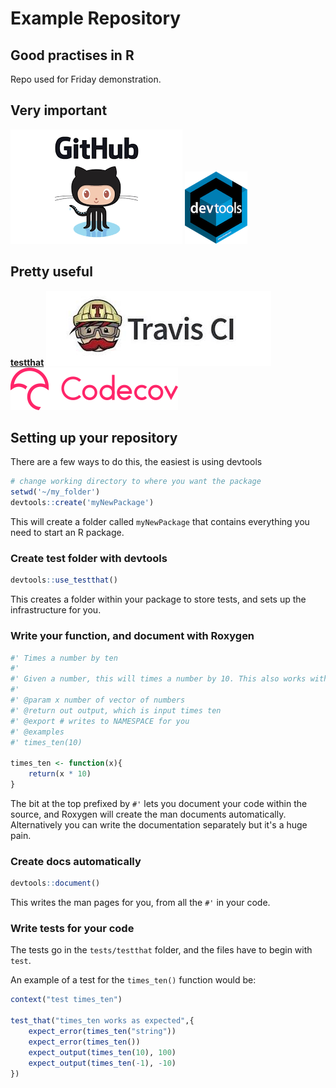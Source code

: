 # Example Repository

## Good practises in R
Repo used for Friday demonstration.

## Very important
[![github](/graphics/github.png)](https://www.github.com)
[![devtools](/graphics/devtools.png)](https://www.rstudio.com/products/rpackages/devtools/)

## Pretty useful
[**testthat**](https://github.com/hadley/testthat)
[![Travis](/graphics/travis.jpeg)](https://www.travis.ci.org)
[![codecov](/graphics/codecov.png)](https://codecov.io/)


## Setting up your repository

There are a few ways to do this, the easiest is using devtools

```r
# change working directory to where you want the package
setwd('~/my_folder')
devtools::create('myNewPackage')
```
This will create a folder called `myNewPackage` that contains everything you need to start an R package.

### Create test folder with devtools
```r
devtools::use_testthat()
```

This creates a folder within your package to store tests, and sets up the infrastructure for you.


### Write your function, and document with Roxygen
```r
#' Times a number by ten
#'
#' Given a number, this will times a number by 10. This also works with vectors.
#'
#' @param x number of vector of numbers
#' @return out output, which is input times ten
#' @export # writes to NAMESPACE for you
#' @examples
#' times_ten(10)

times_ten <- function(x){
	return(x * 10)
}
```

The bit at the top prefixed by `#'` lets you document your code within the source, and Roxygen will create the man documents automatically.
Alternatively you can write the documentation separately but it's a huge pain.

### Create docs automatically
```r
devtools::document()
```

This writes the man pages for you, from all the `#'` in your code.


### Write tests for your code
The tests go in the `tests/testthat` folder, and the files have to begin with `test`.

An example of a test for the `times_ten()` function would be:
```r
context("test times_ten")

test_that("times_ten works as expected",{
	expect_error(times_ten("string"))
	expect_error(times_ten())
	expect_output(times_ten(10), 100)
	expect_output(times_ten(-1), -10)
})
```